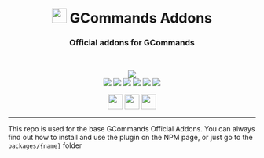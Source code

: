<div align="center">
    
   # <img src="https://cdn.discordapp.com/avatars/834822955229380619/7d0142158babe0375e7cc633e87c06d4.png" height="30"> GCommands Addons
   ### Official addons for GCommands
    
  <br />
  <p>
    <a href="https://discord.gg/AjKJSBbGm2"><img src="https://discord.com/api/guilds/833628077556367411/embed.png?style=banner2" /></a>
    <br />
    <img src="https://img.shields.io/npm/v/@gcommands/plugin-votes?color=crimson&logo=npm&style=flat-square&label=@gcommands/plugin-votes" />
    <img src="https://img.shields.io/npm/v/@gcommands/plugin-moreevents?color=crimson&logo=npm&style=flat-square&label=@gcommands/plugin-moreevents" />
    <img src="https://img.shields.io/npm/v/@gcommands/plugin-cooldowns?color=crimson&logo=npm&style=flat-square&label=@gcommands/plugin-cooldowns" />
    <img src="https://img.shields.io/npm/v/@gcommands/plugin-blacklist?color=crimson&logo=npm&style=flat-square&label=@gcommands/plugin-blacklist" />
    <img src="https://img.shields.io/npm/v/@gcommands/plugin-premium?color=crimson&logo=npm&style=flat-square&label=@gcommands/plugin-premium" />
    <img src="https://img.shields.io/npm/v/@gcommands/plugin-language?color=crimson&logo=npm&style=flat-square&label=@gcommands/plugin-language" />
  </p>
  <p>
    <a href="https://ko-fi.com/H2H05FNRL"><img src="https://img.shields.io/badge/Kofi-Donate-yellow?style=for-the-badge" height="30" /></a>
    <a href="https://github.com/Garlic-Team/gcommands-addons"><img src="https://img.shields.io/badge/Open-Source-blue?style=for-the-badge" height="30" /></a>
    <img src="https://img.shields.io/badge/Made%20With-TypeScript-red?style=for-the-badge" height="30" />
  </p>
</div>

---

This repo is used for the base GCommands Official Addons.
You can always find out how to install and use the plugin on the NPM page, or just go to the `packages/{name}` folder
